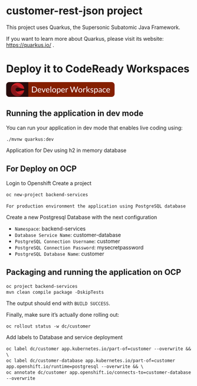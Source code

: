 # customer-rest-json project

This project uses Quarkus, the Supersonic Subatomic Java Framework.

If you want to learn more about Quarkus, please visit its website: https://quarkus.io/ .

# Deploy it to CodeReady Workspaces

[![Contribute](factory-contribute.svg)](https://codeready-openshift-workspaces.apps.cluster-demo-43c4.demo-43c4.example.opentlc.com/f?url=https://github.com/mikeintoch/skupper-example.git)


## Running the application in dev mode

You can run your application in dev mode that enables live coding using:
```
./mvnw quarkus:dev
```
Application for Dev using h2 in memory database

## For Deploy on OCP
Login to Openshift
Create a project
```
oc new-project backend-services
```
`For production environment the application using PostgreSQL database`

Create a new Postgresql Database with the next configuration
- `Namespace`: backend-services
- `Database Service Name`: customer-database
- `PostgreSQL Connection Username`: customer
- `PostgreSQL Connection Password`: mysecretpassword
- `PostgreSQL Database Name`: customer

## Packaging and running the application on OCP

```
oc project backend-services
mvn clean compile package -DskipTests
```

The output should end with `BUILD SUCCESS`.

Finally, make sure it’s actually done rolling out:

```
oc rollout status -w dc/customer
```
Add labels to Database and service deployment

```
oc label dc/customer app.kubernetes.io/part-of=customer --overwrite && \
oc label dc/customer-database app.kubernetes.io/part-of=customer app.openshift.io/runtime=postgresql --overwrite && \
oc annotate dc/customer app.openshift.io/connects-to=customer-database --overwrite
```